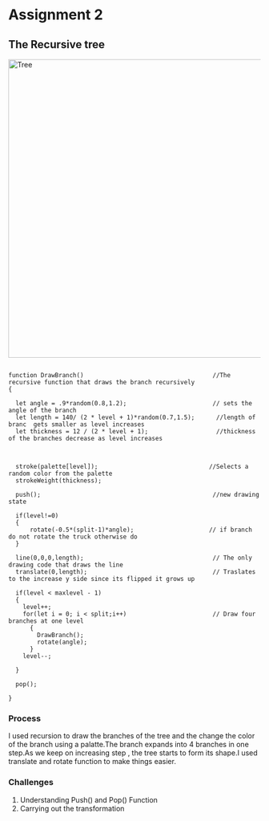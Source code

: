 # Assignment 2 
## The Recursive tree

<img width="595" alt="Tree" src="https://user-images.githubusercontent.com/31856059/152924719-50d2da7e-3f65-4d27-a6e8-16a5687fb3c7.png">


````

function DrawBranch()                                    //The recursive function that draws the branch recursively
{
 
  let angle = .9*random(0.8,1.2);                        // sets the angle of the branch
  let length = 140/ (2 * level + 1)*random(0.7,1.5);      //length of branc  gets smaller as level increases  
  let thickness = 12 / (2 * level + 1);                   //thickness of the branches decrease as level increases 
  

  
  stroke(palette[level]);                               //Selects a random color from the palette 
  strokeWeight(thickness);
  
  push();                                                //new drawing state
  
  if(level!=0)
  {
      rotate(-0.5*(split-1)*angle);                     // if branch do not rotate the truck otherwise do 
  }
    
  line(0,0,0,length);                                    // The only drawing code that draws the line
  translate(0,length);                                   // Traslates to the increase y side since its flipped it grows up

  if(level < maxlevel - 1)
  {
    level++;
    for(let i = 0; i < split;i++)                        // Draw four branches at one level 
      {
        DrawBranch();
        rotate(angle);
      }
    level--;
 
  }
   
  pop();
 
}

````

### Process 

I used recursion to draw the branches of the tree and the change the color of the branch using a palatte.The branch expands into 4 branches in one step.As we keep 
on increasing step , the tree starts to form its shape.I used translate and rotate function to make things easier.


### Challenges 
1. Understanding Push() and Pop() Function
2. Carrying out the transformation



